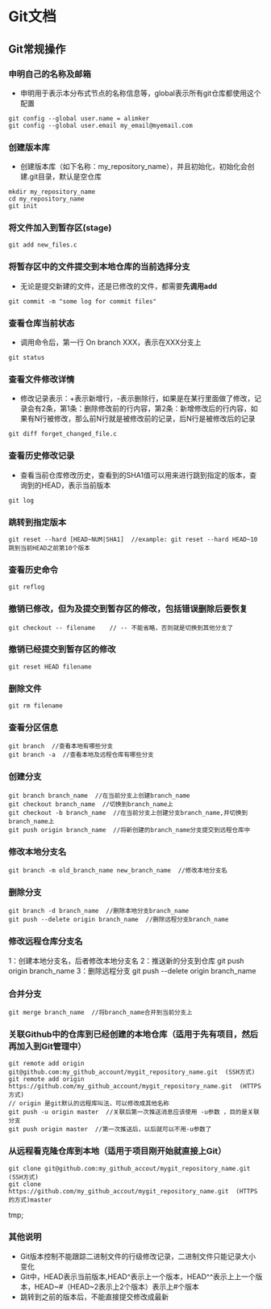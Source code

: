 # Git文档
## Git常规操作
### 申明自己的名称及邮箱
- 申明用于表示本分布式节点的名称信息等，global表示所有git仓库都使用这个配置
``` shell
git config --global user.name = alimker  
git config --global user.email my_email@myemail.com
```

### 创建版本库
- 创建版本库（如下名称：my_repository_name），并且初始化，初始化会创建.git目录，默认是空仓库
``` shell
mkdir my_repository_name
cd my_repository_name
git init
```

### 将文件加入到暂存区(stage)
``` shell
git add new_files.c
```

### 将暂存区中的文件提交到**本地仓库**的当前选择分支
- 无论是提交新建的文件，还是已修改的文件，都需要**先调用add**
``` shell
git commit -m "some log for commit files"
```

### 查看仓库当前状态
- 调用命令后，第一行 On branch XXX，表示在XXX分支上
``` shell
git status
```

### 查看文件修改详情
- 修改记录表示：+表示新增行，-表示删除行，如果是在某行里面做了修改，记录会有2条，第1条：删除修改前的行内容，第2条：新增修改后的行内容，如果有N行被修改，那么前N行就是被修改前的记录，后N行是被修改后的记录
``` shell
git diff forget_changed_file.c
```

### 查看历史修改记录
- 查看当前仓库修改历史，查看到的SHA1值可以用来进行跳到指定的版本，查询到的HEAD，表示当前版本
``` shell
git log
```

### 跳转到指定版本
``` shell
git reset --hard [HEAD~NUM|SHA1]  //example: git reset --hard HEAD~10 跳到当前HEAD之前第10个版本
```

### 查看历史命令
``` shell
git reflog
```

### 撤销已修改，但为及提交到暂存区的修改，包括错误删除后要恢复
``` shell
git checkout -- filename    // -- 不能省略，否则就是切换到其他分支了
```

### 撤销已经提交到暂存区的修改
``` shell
git reset HEAD filename
```

### 删除文件
``` shell
git rm filename
```

### 查看分区信息
``` shell
git branch  //查看本地有哪些分支
git branch -a  //查看本地及远程仓库有哪些分支
```

### 创建分支
``` shell
git branch branch_name  //在当前分支上创建branch_name
git checkout branch_name  //切换到branch_name上
git checkout -b branch_name  //在当前分支上创建分支branch_name,并切换到branch_name上
git push origin branch_name  //将新创建的branch_name分支提交到远程仓库中
```

### 修改本地分支名
``` shell
git branch -m old_branch_name new_branch_name  //修改本地分支名
```

### 删除分支
``` shell
git branch -d branch_name  //删除本地分支branch_name
git push --delete origin branch_name  //删除远程分支branch_name
```

### 修改远程仓库分支名
1：创建本地分支名，后者修改本地分支名
2：推送新的分支到仓库 git push origin branch_name
3：删除远程分支 git push --delete origin branch_name

### 合并分支
``` shell
git merge branch_name  //将branch_name合并到当前分支上
```

### 关联Github中的仓库到已经创建的本地仓库（适用于先有项目，然后再加入到Git管理中）
``` shell
git remote add origin git@github.com:my_github_account/mygit_repository_name.git  (SSH方式)
git remote add origin https://github.com/my_github_account/mygit_repository_name.git  (HTTPS方式)
// origin 是git默认的远程库叫法，可以修改成其他名称
git push -u origin master  //关联后第一次推送消息应该使用 -u参数 ，目的是关联分支
git push origin master  //第一次推送后，以后就可以不用-u参数了
```

### 从远程看克隆仓库到本地（适用于项目刚开始就直接上Git）
``` shell
git clone git@github.com:my_github_accout/mygit_repository_name.git  (SSH方式)
git clone https://github.com/my_github_accout/mygit_repository_name.git  (HTTPS的方式)master
```
tmp;
### 其他说明
- Git版本控制不能跟踪二进制文件的行级修改记录，二进制文件只能记录大小变化
- Git中，HEAD表示当前版本,HEAD^表示上一个版本，HEAD^^表示上上一个版本，HEAD~#（HEAD~2表示上2个版本）表示上#个版本
- 跳转到之前的版本后，不能直接提交修改成最新
